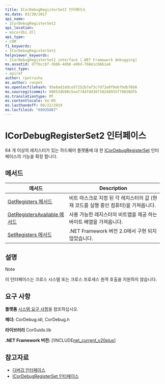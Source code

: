 ```yaml
---
title: ICorDebugRegisterSet2 인터페이스
ms.date: 03/30/2017
api_name:
- ICorDebugRegisterSet2
api_location:
- mscordbi.dll
api_type:
- COM
f1_keywords:
- ICorDebugRegisterSet2
helpviewer_keywords:
- ICorDebugRegisterSet2 interface [.NET Framework debugging]
ms.assetid: d7fbccbf-3b6b-4db8-a96d-768e1cb6b1a6
topic_type:
- apiref
author: rpetrusha
ms.author: ronpet
ms.openlocfilehash: 95e8ad1ddce57252b7af3c7d72e8f8eb7bdb76b0
ms.sourcegitcommit: 68653db98c5ea7744fd438710248935f70020dfb
ms.translationtype: MT
ms.contentlocale: ko-KR
ms.lasthandoff: 08/22/2019
ms.locfileid: "69935087"
---
```

# <a name="icordebugregisterset2-interface"></a>ICorDebugRegisterSet2 인터페이스
64 개 이상의 레지스터가 있는 하드웨어 플랫폼에 대 한 [ICorDebugRegisterSet](../../../../docs/framework/unmanaged-api/debugging/icordebugregisterset-interface.md) 인터페이스의 기능을 확장 합니다.  
  
## <a name="methods"></a>메서드  
  
|메서드|Description|  
|------------|-----------------|  
|[GetRegisters 메서드](../../../../docs/framework/unmanaged-api/debugging/icordebugregisterset2-getregisters-method.md)|비트 마스크로 지정 된 각 레지스터의 값 (현재 코드를 실행 중인 컴퓨터)을 가져옵니다.|  
|[GetRegistersAvailable 메서드](../../../../docs/framework/unmanaged-api/debugging/icordebugregisterset2-getregistersavailable-method.md)|사용 가능한 레지스터의 비트맵을 제공 하는 바이트 배열을 가져옵니다.|  
|[SetRegisters 메서드](../../../../docs/framework/unmanaged-api/debugging/icordebugregisterset2-setregisters-method.md)|.NET Framework 버전 2.0에서 구현 되지 않았습니다.|  
  
## <a name="remarks"></a>설명  
  
> [!NOTE]
> 이 인터페이스는 크로스 시스템 또는 크로스 프로세스 원격 호출을 지원하지 않습니다.  
  
## <a name="requirements"></a>요구 사항  
 **플랫폼** [시스템 요구 사항](../../../../docs/framework/get-started/system-requirements.md)을 참조하십시오.  
  
 **헤더:** CorDebug.idl, CorDebug.h  
  
 **라이브러리** CorGuids.lib  
  
 **.NET Framework 버전:** [!INCLUDE[net_current_v20plus](../../../../includes/net-current-v20plus-md.md)]  
  
## <a name="see-also"></a>참고자료

- [디버깅 인터페이스](../../../../docs/framework/unmanaged-api/debugging/debugging-interfaces.md)
- [ICorDebugRegisterSet 인터페이스](../../../../docs/framework/unmanaged-api/debugging/icordebugregisterset-interface.md)
